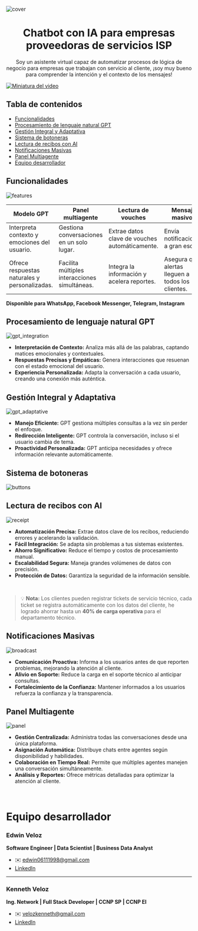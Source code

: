 
![cover](/images/cover.jpg)

<h1 align="center">Chatbot con IA para empresas proveedoras de servicios ISP</h1>

<p align="center">
  Soy un asistente virtual capaz de automatizar procesos de lógica de negocio para empresas que trabajan con servicio al cliente, ¡soy muy bueno para comprender la intención y el contexto de los mensajes!
</p>

[![Miniatura del video](https://img.youtube.com/vi/ID_DEL_VIDEO/hqdefault.jpg)](https://www.youtube.com/watch?v=1EHAPgJV1sc)

## Tabla de contenidos

- [Funcionalidades](#funcionalidades)
- [Procesamiento de lenguaje natural GPT](#procesamiento-de-lenguaje-natural-gpt)
- [Gestión Integral y Adaptativa](#gestión-integral-y-adaptativa)
- [Sistema de botoneras](#sistema-de-botoneras)
- [Lectura de recibos con AI](#lectura-de-recibos-con-ai)
- [Notificaciones Masivas](#notificaciones-masivas)
- [Panel Multiagente](#panel-multiagente)
- [Equipo desarrollador](#equipo-desarrollador)


## Funcionalidades
![features](/images/features.jpg)

| **Modelo GPT**                             | **Panel multiagente**                                  | **Lectura de vouches**                       | **Mensaje masivos**                          | **Notificaciones inteligentes**                        |
| ------------------------------------------ | ----------------------------------------------------- | ------------------------------------------- | --------------------------------------------- | ------------------------------------------------------- |
| Interpreta contexto y emociones del usuario. | Gestiona conversaciones en un solo lugar.             | Extrae datos clave de vouches automáticamente. | Envía notificaciones a gran escala.           | Ofrece recordatorios personalizados.                   |
| Ofrece respuestas naturales y personalizadas. | Facilita múltiples interacciones simultáneas.         | Integra la información y acelera reportes.    | Asegura que alertas lleguen a todos los clientes. | Mejora la experiencia con mensajes precisos.           |


**Disponible para WhatsApp, Facebook Messenger, Telegram, Instagram**

## Procesamiento de lenguaje natural GPT

![gpt_integration](/images/gpt_integration.jpg)

- **Interpretación de Contexto:** Analiza más allá de las palabras, captando matices emocionales y contextuales.
- **Respuestas Precisas y Empáticas:** Genera interacciones que resuenan con el estado emocional del usuario.
- **Experiencia Personalizada:** Adapta la conversación a cada usuario, creando una conexión más auténtica.

## Gestión Integral y Adaptativa

![gpt_adaptative](/images/gpt_adaptative.jpg)

- **Manejo Eficiente:** GPT gestiona múltiples consultas a la vez sin perder el enfoque.
- **Redirección Inteligente:** GPT controla la conversación, incluso si el usuario cambia de tema.
- **Proactividad Personalizada:** GPT anticipa necesidades y ofrece información relevante automáticamente.

## Sistema de botoneras

![buttons](/images/buttons.jpg)

## Lectura de recibos con AI

![receipt](/images/receipt.jpg)

- **Automatización Precisa:** Extrae datos clave de los recibos, reduciendo errores y acelerando la validación.
- **Fácil Integración:** Se adapta sin problemas a tus sistemas existentes.
- **Ahorro Significativo:** Reduce el tiempo y costos de procesamiento manual.
- **Escalabilidad Segura:** Maneja grandes volúmenes de datos con precisión.
- **Protección de Datos:** Garantiza la seguridad de la información sensible.

<br>

> 💡 **Nota:** Los clientes pueden registrar tickets de servicio técnico, cada ticket se registra automáticamente con los datos del cliente, he logrado ahorrar hasta un **40% de carga operativa** para el departamento técnico.

## Notificaciones Masivas

![broadcast](/images/broadcast.jpg)

- **Comunicación Proactiva:** Informa a los usuarios antes de que reporten problemas, mejorando la atención al cliente.
- **Alivio en Soporte:** Reduce la carga en el soporte técnico al anticipar consultas.
- **Fortalecimiento de la Confianza:** Mantener informados a los usuarios refuerza la confianza y la transparencia.


## Panel Multiagente

![panel](/images/panel.jpg)

- **Gestión Centralizada:** Administra todas las conversaciones desde una única plataforma.
- **Asignación Automática:** Distribuye chats entre agentes según disponibilidad y habilidades.
- **Colaboración en Tiempo Real:** Permite que múltiples agentes manejen una conversación simultáneamente.
- **Análisis y Reportes:** Ofrece métricas detalladas para optimizar la atención al cliente.

<br>

# Equipo desarrollador

### Edwin Veloz
**Software Engineer | Data Scientist | Business Data Analyst**

- ✉️ edwin06111998@gmail.com
- [LinkedIn](https://www.linkedin.com/in/edwin-veloz-2153a9137)

---

### Kenneth Veloz
**Ing. Network | Full Stack Developer | CCNP SP | CCNP EI**

- ✉️ velozkenneth@gmail.com
- [LinkedIn](https://www.linkedin.com/in/kenneth-veloz-alburquerque-b7a911172)
